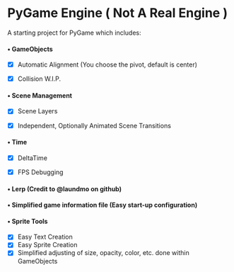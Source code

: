 
# PyGame Engine ( Not A Real Engine )
A starting project for PyGame which includes:


#### • GameObjects
- [x] Automatic Alignment (You choose the pivot, default is center)
- [x] Collision W.I.P.


#### • Scene Management
- [x] Scene Layers
- [x] Independent, Optionally Animated Scene Transitions


#### • Time
- [x] DeltaTime
- [x] FPS Debugging


#### • Lerp (Credit to @laundmo on github)


#### • Simplified game information file (Easy start-up configuration)


#### • Sprite Tools
- [x] Easy Text Creation
- [x] Easy Sprite Creation
- [x] Simplified adjusting of size, opacity, color, etc. done within GameObjects
